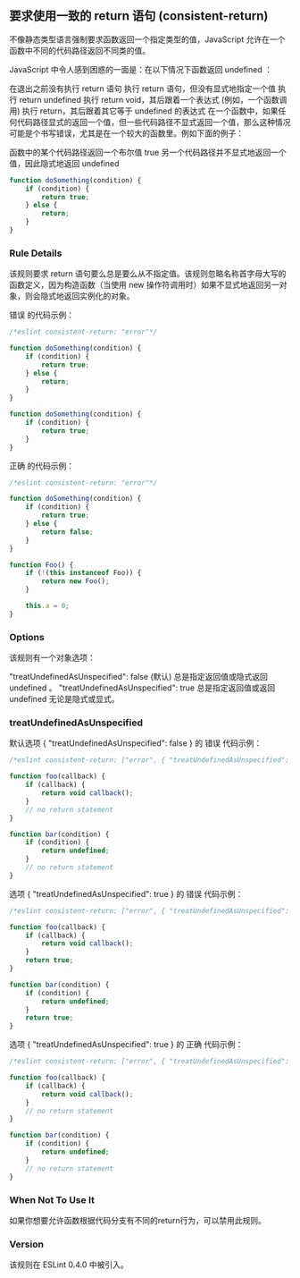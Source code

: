 ## 要求使用一致的 return 语句 (consistent-return)

不像静态类型语言强制要求函数返回一个指定类型的值，JavaScript 允许在一个函数中不同的代码路径返回不同类的值。

JavaScript 中令人感到困惑的一面是：在以下情况下函数返回 undefined ：

在退出之前没有执行 return 语句
执行 return 语句，但没有显式地指定一个值
执行 return undefined
执行 return void，其后跟着一个表达式 (例如，一个函数调用)
执行 return，其后跟着其它等于 undefined 的表达式
在一个函数中，如果任何代码路径显式的返回一个值，但一些代码路径不显式返回一个值，那么这种情况可能是个书写错误，尤其是在一个较大的函数里。例如下面的例子：

函数中的某个代码路径返回一个布尔值 true
另一个代码路径并不显式地返回一个值，因此隐式地返回 undefined
```js
function doSomething(condition) {
    if (condition) {
        return true;
    } else {
        return;
    }
}
```

### Rule Details
该规则要求 return 语句要么总是要么从不指定值。该规则忽略名称首字母大写的函数定义，因为构造函数（当使用 new 操作符调用时）如果不显式地返回另一对象，则会隐式地返回实例化的对象。

错误 的代码示例：
```js
/*eslint consistent-return: "error"*/

function doSomething(condition) {
    if (condition) {
        return true;
    } else {
        return;
    }
}

function doSomething(condition) {
    if (condition) {
        return true;
    }
}
```

正确 的代码示例：
```js
/*eslint consistent-return: "error"*/

function doSomething(condition) {
    if (condition) {
        return true;
    } else {
        return false;
    }
}

function Foo() {
    if (!(this instanceof Foo)) {
        return new Foo();
    }

    this.a = 0;
}
```

### Options
该规则有一个对象选项：

"treatUndefinedAsUnspecified": false (默认) 总是指定返回值或隐式返回 undefined 。
"treatUndefinedAsUnspecified": true 总是指定返回值或返回 undefined 无论是隐式或显式。
### treatUndefinedAsUnspecified
默认选项 { "treatUndefinedAsUnspecified": false } 的 错误 代码示例：
```js
/*eslint consistent-return: ["error", { "treatUndefinedAsUnspecified": false }]*/

function foo(callback) {
    if (callback) {
        return void callback();
    }
    // no return statement
}

function bar(condition) {
    if (condition) {
        return undefined;
    }
    // no return statement
}
```

选项 { "treatUndefinedAsUnspecified": true } 的 错误 代码示例：
```js
/*eslint consistent-return: ["error", { "treatUndefinedAsUnspecified": true }]*/

function foo(callback) {
    if (callback) {
        return void callback();
    }
    return true;
}

function bar(condition) {
    if (condition) {
        return undefined;
    }
    return true;
}
```

选项 { "treatUndefinedAsUnspecified": true } 的 正确 代码示例：
```js
/*eslint consistent-return: ["error", { "treatUndefinedAsUnspecified": true }]*/

function foo(callback) {
    if (callback) {
        return void callback();
    }
    // no return statement
}

function bar(condition) {
    if (condition) {
        return undefined;
    }
    // no return statement
}
```

### When Not To Use It
如果你想要允许函数根据代码分支有不同的return行为，可以禁用此规则。

### Version
该规则在 ESLint 0.4.0 中被引入。

